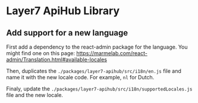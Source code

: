 # Layer7 ApiHub Library

## Add support for a new language

First add a dependency to the react-admin package for the language.
You might find one on this page: <https://marmelab.com/react-admin/Translation.html#available-locales>

Then, duplicates the `./packages/layer7-apihub/src/i18n/en.js` file and name it with the new locale code. For example, `nl` for Dutch.

Finaly, update the `./packages/layer7-apihub/src/i18n/supportedLocales.js` file and the new locale.

